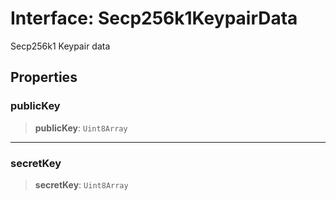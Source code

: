 # Interface: Secp256k1KeypairData

Secp256k1 Keypair data

## Properties

### publicKey

> **publicKey**: `Uint8Array`

---

### secretKey

> **secretKey**: `Uint8Array`
